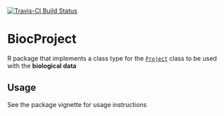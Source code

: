 [![Travis-CI Build Status](https://travis-ci.org/pepkit/BiocProject.svg?branch=master)](https://travis-ci.org/pepkit/BiocProject)


# BiocProject
R package that implements a class type for the [`Project`](http://code.databio.org/pepr/) class to be used with the **biological data**

## Usage
See the package vignette for usage instructions 